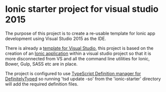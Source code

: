 # Ionic starter project for visual studio 2015


The purpose of this project is to create a re-usable template for Ionic app development using Visual Studio 2015 as the IDE.

There is already a [template for Visual Studio](http://blog.ionic.io/announcing-ionic-templates-for-visual-studio/), this project is based on the creation of an [Ionic application](http://ionicframework.com/getting-started/) within a visual studio project so that it is more disconnected from VS and all the command line utilities for Ionic, Bower, Gulp, SASS etc are in place.  

The project is configured to use [TypeScript Definition manager for DefinitelyTyped](https://github.com/DefinitelyTyped/tsd) so running 'tsd update -so' from the 'ionic-starter' directory will add the required definition files.